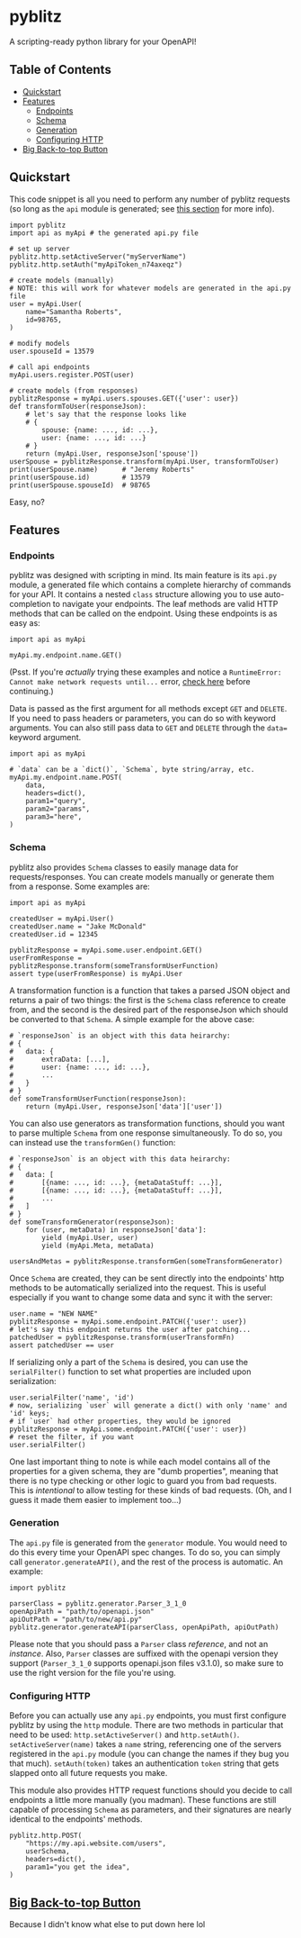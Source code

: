 # pyblitz
A scripting-ready python library for your OpenAPI!


## Table of Contents

- [Quickstart](#quickstart)
- [Features](#features)
    - [Endpoints](#endpoints)
    - [Schema](#schema)
    - [Generation](#generation)
    - [Configuring HTTP](#configuring-http)
- [Big Back-to-top Button](#big-back-to-top-button)


## Quickstart

This code snippet is all you need to perform any number of pyblitz requests (so long as the `api` module is generated; see [this section](#generation) for more info).

```
import pyblitz
import api as myApi # the generated api.py file

# set up server
pyblitz.http.setActiveServer("myServerName")
pyblitz.http.setAuth("myApiToken_n74axeqz")

# create models (manually)
# NOTE: this will work for whatever models are generated in the api.py file
user = myApi.User(
    name="Samantha Roberts",
    id=98765,
)

# modify models
user.spouseId = 13579

# call api endpoints
myApi.users.register.POST(user)

# create models (from responses)
pyblitzResponse = myApi.users.spouses.GET({'user': user})
def transformToUser(responseJson):
    # let's say that the response looks like
    # {
        spouse: {name: ..., id: ...},
        user: {name: ..., id: ...}
    # }
    return (myApi.User, responseJson['spouse'])
userSpouse = pyblitzResponse.transform(myApi.User, transformToUser)
print(userSpouse.name)      # "Jeremy Roberts"
print(userSpouse.id)        # 13579
print(userSpouse.spouseId)  # 98765
```

Easy, no?


## Features

### Endpoints

pyblitz was designed with scripting in mind. Its main feature is its `api.py` module, a generated file which contains a complete hierarchy of commands for your API. It contains a nested `class` structure allowing you to use auto-completion to navigate your endpoints. The leaf methods are valid HTTP methods that can be called on the endpoint. Using these endpoints is as easy as:

```
import api as myApi

myApi.my.endpoint.name.GET()
```

(Psst. If you're *actually* trying these examples and notice a `RuntimeError: Cannot make network requests until...` error, [check here](#configuring-http) before continuing.)

Data is passed as the first argument for all methods except `GET` and `DELETE`. If you need to pass headers or parameters, you can do so with keyword arguments. You can also still pass data to `GET` and `DELETE` through the `data=` keyword argument.

```
import api as myApi

# `data` can be a `dict()`, `Schema`, byte string/array, etc.
myApi.my.endpoint.name.POST(
    data,
    headers=dict(),
    param1="query",
    param2="params",
    param3="here",
)
```

### Schema

pyblitz also provides `Schema` classes to easily manage data for requests/responses. You can create models manually or generate them from a response. Some examples are:

```
import api as myApi

createdUser = myApi.User()
createdUser.name = "Jake McDonald"
createdUser.id = 12345

pyblitzResponse = myApi.some.user.endpoint.GET()
userFromResponse = pyblitzResponse.transform(someTransformUserFunction)
assert type(userFromResponse) is myApi.User
```

A transformation function is a function that takes a parsed JSON object and returns a pair of two things: the first is the `Schema` class reference to create from, and the second is the desired part of the responseJson which should be converted to that `Schema`. A simple example for the above case:

```
# `responseJson` is an object with this data heirarchy:
# {
#   data: {
#       extraData: [...],
#       user: {name: ..., id: ...},
#       ...
#   }
# }
def someTransformUserFunction(responseJson):
    return (myApi.User, responseJson['data']['user'])
```

You can also use generators as transformation functions, should you want to parse multiple `Schema` from one response simultaneously. To do so, you can instead use the `transformGen()` function:

```
# `responseJson` is an object with this data heirarchy:
# {
#   data: [
#       [{name: ..., id: ...}, {metaDataStuff: ...}],
#       [{name: ..., id: ...}, {metaDataStuff: ...}],
#       ...
#   ]
# }
def someTransformGenerator(responseJson):
    for (user, metaData) in responseJson['data']:
        yield (myApi.User, user)
        yield (myApi.Meta, metaData)

usersAndMetas = pyblitzResponse.transformGen(someTransformGenerator)
```

Once `Schema` are created, they can be sent directly into the endpoints' http methods to be automatically serialized into the request. This is useful especially if you want to change some data and sync it with the server:

```
user.name = "NEW NAME"
pyblitzResponse = myApi.some.endpoint.PATCH({'user': user})
# let's say this endpoint returns the user after patching...
patchedUser = pyblitzResponse.transform(userTransformFn)
assert patchedUser == user
```

If serializing only a part of the `Schema` is desired, you can use the `serialFilter()` function to set what properties are included upon serialization:

```
user.serialFilter('name', 'id')
# now, serializing `user` will generate a dict() with only 'name' and 'id' keys;
# if `user` had other properties, they would be ignored
pyblitzResponse = myApi.some.endpoint.PATCH({'user': user})
# reset the filter, if you want
user.serialFilter()
```

One last important thing to note is while each model contains all of the properties for a given schema, they are "dumb properties", meaning that there is no type checking or other logic to guard you from bad requests. This is *intentional* to allow testing for these kinds of bad requests. (Oh, and I guess it made them easier to implement too...)

### Generation

The `api.py` file is generated from the `generator` module. You would need to do this every time your OpenAPI spec changes. To do so, you can simply call `generator.generateAPI()`, and the rest of the process is automatic. An example:

```
import pyblitz

parserClass = pyblitz.generator.Parser_3_1_0
openApiPath = "path/to/openapi.json"
apiOutPath = "path/to/new/api.py"
pyblitz.generator.generateAPI(parserClass, openApiPath, apiOutPath)
```

Please note that you should pass a `Parser` class *reference*, and not an *instance*. Also, `Parser` classes are suffixed with the openapi version they support (`Parser_3_1_0` supports openapi.json files v3.1.0), so make sure to use the right version for the file you're using.

### Configuring HTTP

Before you can actually use any `api.py` endpoints, you must first configure pyblitz by using the `http` module. There are two methods in particular that need to be used: `http.setActiveServer()` and `http.setAuth()`. `setActiveServer(name)` takes a `name` string, referencing one of the servers registered in the `api.py` module (you can change the names if they bug you that much). `setAuth(token)` takes an authentication `token` string that gets slapped onto all future requests you make.

This module also provides HTTP request functions should you decide to call endpoints a little more manually (you madman). These functions are still capable of processing `Schema` as parameters, and their signatures are nearly identical to the endpoints' methods.

```
pyblitz.http.POST(
    "https://my.api.website.com/users",
    userSchema,
    headers=dict(),
    param1="you get the idea",
)
```

## [Big Back-to-top Button](#pyblitz)

Because I didn't know what else to put down here lol
